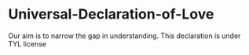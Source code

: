 # Universal-Declaration-of-Love
Our aim is to narrow the gap in understanding. This declaration is under TYL license

